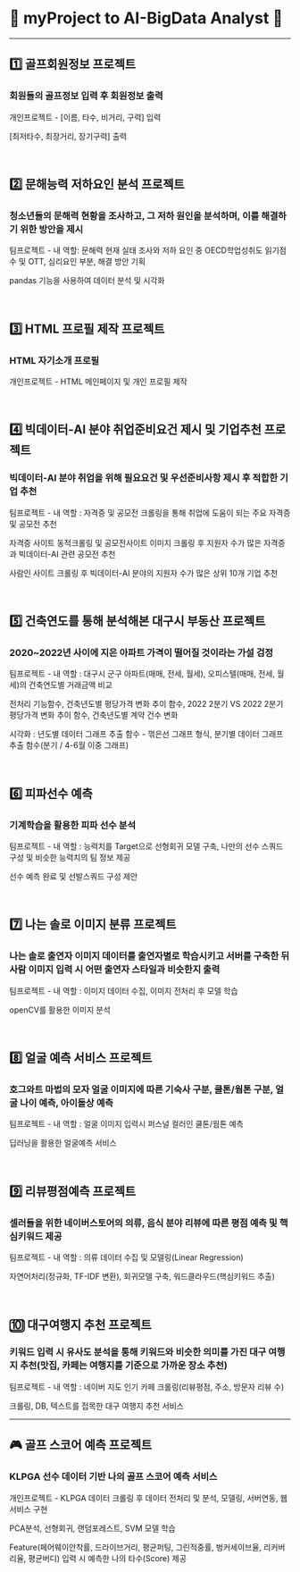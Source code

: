 # 🔹 myProject to __AI-BigData Analyst__ 🔹

 
----------------------------------------------------------
## :one: 골프회원정보 프로젝트
### 회원들의 골프정보 입력 후 회원정보 출력
<p>개인프로젝트 - [이름, 타수, 비거리, 구력] 입력 </p>
<p>[최저타수, 최장거리, 장기구력] 출력</p>
<br>

## :two: 문해능력 저하요인 분석 프로젝트
### 청소년들의 문해력 현황을 조사하고, 그 저하 원인을 분석하며, 이를 해결하기 위한 방안을 제시
<p>팀프로젝트 - 내 역할: 문해력 현재 실태 조사와 저하 요인 중 OECD학업성취도 읽기점수 및 OTT, 심리요인 부분, 해결 방안 기획 </p>
<p>pandas 기능을 사용하여 데이터 분석 및 시각화</p>
<br>

## 3️⃣ HTML 프로필 제작 프로젝트
### HTML 자기소개 프로필
<p>개인프로젝트 - HTML 메인페이지 및 개인 프로필 제작</p>
<br>

## 4️⃣ 빅데이터-AI 분야 취업준비요건 제시 및 기업추천 프로젝트
### 빅데이터-AI 분야 취업을 위해 필요요건 및 우선준비사항 제시 후 적합한 기업 추천
<p>팀프로젝트 - 내 역할 : 자격증 및 공모전 크롤링을 통해 취업에 도움이 되는 주요 자격증 및 공모전 추천</p>
<p>자격증 사이트 동적크롤링 및 공모전사이트 이미지 크롤링 후 지원자 수가 많은 자격증과 빅데이터-AI 관련 공모전 추천</p>
<p>사람인 사이트 크롤링 후 빅데이터-AI 분야의 지원자 수가 많은 상위 10개 기업 추천</p>
<br>

## 5️⃣ 건축연도를 통해 분석해본 대구시 부동산 프로젝트
### 2020~2022년 사이에 지은 아파트 가격이 떨어질 것이라는 가설 검정
<p>팀프로젝트 - 내 역할 : 대구시 군구 아파트(매매, 전세, 월세), 오피스텔(매매, 전세, 월세)의 건축연도별 거래금액 비교</p>
<p>전처리 기능함수, 건축년도별 평당가격 변화 추이 함수,  2022 2분기 VS 2022 2분기 평당가격 변화 추이 함수, 건축년도별 계약 건수 변화 </p>
<p>시각화 : 년도별 데이터 그래프 추출 함수 - 꺾은선 그래프 형식, 분기별 데이터 그래프 추출 함수(분기 / 4-6월 이중 그래프) </p>
<br>

## 6️⃣ 피파선수 예측
### 기계학습을 활용한 피파 선수 분석
<p>팀프로젝트 - 내 역할 : 능력치를 Target으로 선형회귀 모델 구축, 나만의 선수 스쿼드 구성 및 비슷한 능력치의 팀 정보 제공</p>
<p>선수 예측 완료 및 선발스쿼드 구성 제안</p>
<br>

## 7️⃣ 나는 솔로 이미지 분류 프로젝트
### 나는 솔로 출연자 이미지 데이터를 출연자별로 학습시키고 서버를 구축한 뒤 사람 이미지 입력 시 어떤 출연자 스타일과 비슷한지 출력
<p>팀프로젝트 - 내 역할 : 이미지 데이터 수집, 이미지 전처리 후 모델 학습</p>
<p>openCV를 활용한 이미지 분석</p>
<br>

## 8️⃣ 얼굴 예측 서비스 프로젝트
### 호그와트 마법의 모자 얼굴 이미지에 따른 기숙사 구분, 쿨톤/웜톤 구분, 얼굴 나이 예측, 아이돌상 예측
<p>팀프로젝트 - 내 역할 : 얼굴 이미지 입력시 퍼스널 컬러인 쿨톤/웜톤 예측</p>
<p>딥러닝을 활용한 얼굴예측 서비스</p>
<br>

## 9️⃣ 리뷰평점예측 프로젝트
### 셀러들을 위한 네이버스토어의 의류, 음식 분야 리뷰에 따른 평점 예측 및 핵심키워드 제공
<p>팀프로젝트 - 내 역할 : 의류 데이터 수집 및 모델링(Linear Regression)</p>
<p>자연어처리(정규화, TF-IDF 변환), 회귀모델 구축, 워드클라우드(핵심키워드 추출)</p>
<br>

## 🔟 대구여행지 추천 프로젝트
### 키워드 입력 시 유사도 분석을 통해 키워드와 비슷한 의미를 가진 대구 여행지 추천(맛집, 카페는 여행지를 기준으로 가까운 장소 추천)
<p>팀프로젝트 - 내 역할 : 네이버 지도 인기 카페 크롤링(리뷰평점, 주소, 방문자 리뷰 수)</p>
<p>크롤링, DB, 텍스트를 접목한 대구 여행지 추천 서비스</p>

----------------------------------------------------------
## 🎮 골프 스코어 예측 프로젝트
### KLPGA 선수 데이터 기반 나의 골프 스코어 예측 서비스
<p>개인프로젝트 - KLPGA 데이터 크롤링 후 데이터 전처리 및 분석, 모델링, 서버연동, 웹 서비스 구현</p>
<p>PCA분석, 선형회귀, 랜덤포레스트, SVM 모델 학습</p>
<p>Feature(페어웨이안착률, 드라이브거리, 평균퍼팅, 그린적중률, 벙커세이브율, 리커버리율, 평균버디) 입력 시 예측한 나의 타수(Score) 제공 </p>
